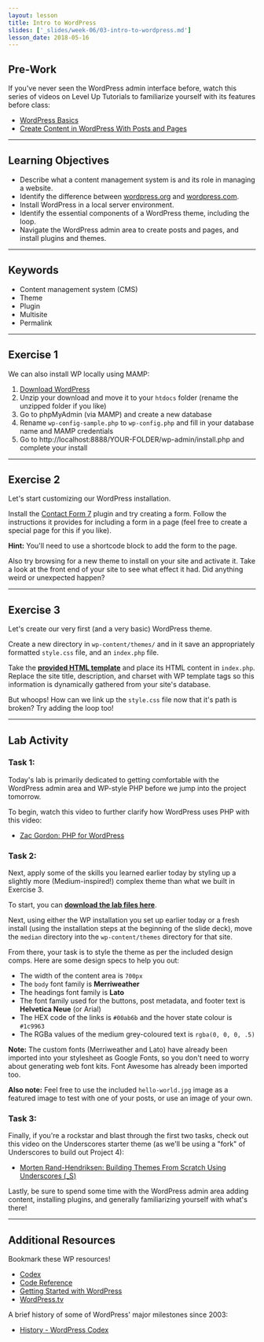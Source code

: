 ```yaml
---
layout: lesson
title: Intro to WordPress
slides: ['_slides/week-06/03-intro-to-wordpress.md']
lesson_date: 2018-05-16
---
```


## Pre-Work

If you've never seen the WordPress admin interface before, watch this series of videos on Level Up Tutorials to familiarize yourself with its features before class:

* [WordPress Basics](https://leveluptutorials.com/tutorials/wordpress-basics/series-introduction)
* [Create Content in WordPress With Posts and Pages
  ](https://code.tutsplus.com/courses/create-content-in-wordpress-with-posts-and-pages)

---

## Learning Objectives

* Describe what a content management system is and its role in managing a website.
* Identify the difference between [wordpress.org](https://wordpress.org/) and [wordpress.com](https://wordpress.com/).
* Install WordPress in a local server environment.
* Identify the essential components of a WordPress theme, including the loop.
* Navigate the WordPress admin area to create posts and pages, and install plugins and themes.

---

## Keywords

* Content management system (CMS)
* Theme
* Plugin
* Multisite
* Permalink

---

## Exercise 1

We can also install WP locally using MAMP:

1.  [Download WordPress](https://wordpress.org/download/)
2.  Unzip your download and move it to your `htdocs` folder (rename the unzipped folder if you like)
3.  Go to phpMyAdmin (via MAMP) and create a new database
4.  Rename `wp-config-sample.php` to `wp-config.php` and fill in your database name and MAMP credentials
5.  Go to http://localhost:8888/YOUR-FOLDER/wp-admin/install.php and complete your install

---

## Exercise 2

Let's start customizing our WordPress installation.

Install the [Contact Form 7](https://wordpress.org/plugins/contact-form-7/) plugin and try creating a form. Follow the instructions it provides for including a form in a page (feel free to create a special page for this if you like).

**Hint:** You'll need to use a shortcode block to add the form to the page.

Also try browsing for a new theme to install on your site and activate it. Take a look at the front end of your site to see what effect it had. Did anything weird or unexpected happen?

---

## Exercise 3

Let's create our very first (and a very basic) WordPress theme.

Create a new directory in `wp-content/themes/` and in it save an appropriately formatted `style.css` file, and an `index.php` file.

Take the **[provided HTML template](/public/files/exercises/wp-first-theme.zip)** and place its HTML content in `index.php`. Replace the site title, description, and charset with WP template tags so this information is dynamically gathered from your site's database.

But whoops! How can we link up the `style.css` file now that it's path is broken? Try adding the loop too!

---

## Lab Activity

### Task 1:

Today's lab is primarily dedicated to getting comfortable with the WordPress admin area and WP-style PHP before we jump into the project tomorrow.

To begin, watch this video to further clarify how WordPress uses PHP with this video:

* [Zac Gordon: PHP for WordPress](http://wordpress.tv/2015/09/20/zac-gordon-php-for-wordpress/)

### Task 2:

Next, apply some of the skills you learned earlier today by styling up a slightly more (Medium-inspired!) complex theme than what we built in Exercise 3.

To start, you can **[download the lab files here](/public/files/labs/wp-theme-lab.zip)**.

Next, using either the WP installation you set up earlier today or a fresh install (using the installation steps at the beginning of the slide deck), move the `median` directory into the `wp-content/themes` directory for that site.

From there, your task is to style the theme as per the included design comps. Here are some design specs to help you out:

* The width of the content area is `700px`
* The `body` font family is **Merriweather**
* The headings font family is **Lato**
* The font family used for the buttons, post metadata, and footer text is **Helvetica Neue** (or Arial)
* The HEX code of the links is `#00ab6b` and the hover state colour is `#1c9963`
* The RGBa values of the medium grey-coloured text is `rgba(0, 0, 0, .5)`

**Note:** The custom fonts (Merriweather and Lato) have already been imported into your stylesheet as Google Fonts, so you don't need to worry about generating web font kits. Font Awesome has already been imported too.

**Also note:** Feel free to use the included `hello-world.jpg` image as a featured image to test with one of your posts, or use an image of your own.

### Task 3:

Finally, if you're a rockstar and blast through the first two tasks, check out this video on the Underscores starter theme (as we'll be using a "fork" of Underscores to build out Project 4):

* [Morten Rand-Hendriksen: Building Themes From Scratch Using Underscores (\_S)](http://wordpress.tv/2015/06/09/morten-rand-hendriksen-building-themes-from-scratch-using-underscores-_s/)

Lastly, be sure to spend some time with the WordPress admin area adding content, installing plugins, and generally familiarizing yourself with what's there!

---

## Additional Resources

Bookmark these WP resources!

* [Codex](https://codex.wordpress.org/)
* [Code Reference](https://developer.wordpress.org/reference/)
* [Getting Started with WordPress](https://codex.wordpress.org/Getting_Started_with_WordPress)
* [WordPress.tv](http://wordpress.tv/)

A brief history of some of WordPress' major milestones since 2003:

* [History - WordPress Codex](https://codex.wordpress.org/History)
